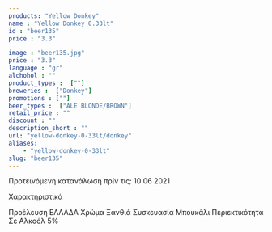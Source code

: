 ```yaml
---
products: "Yellow Donkey"
name : "Yellow Donkey 0.33lt"
id : "beer135"
price : "3.3"

image : "beer135.jpg"
price : "3.3"
language : "gr"
alchohol : ""
product_types :  [""]
breweries :  ["Donkey"]
promotions : [""]
beer_types :  ["ALE BLONDE/BROWN"]
retail_price : ""
discount : ""
description_short : ""
url: "yellow-donkey-0-33lt/donkey"
aliases: 
    - "yellow-donkey-0-33lt"
slug: "beer135"
---
```


Προτεινόμενη κατανάλωση πρίν τις: 10 06 2021

Χαρακτηριστικά

Προέλευση
ΕΛΛΑΔΑ
Χρώμα
Ξανθιά
Συσκευασία
Μπουκάλι
Περιεκτικότητα Σε Αλκοόλ
5%